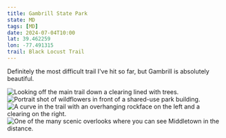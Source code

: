 ```yaml
---
title: Gambrill State Park
state: MD
tags: [MD]
date: 2024-07-04T10:00
lat: 39.462259
lon: -77.491315
trail: Black Locust Trail
---
```


Definitely the most difficult trail I've hit so far, but Gambrill is absolutely beautiful.

<div class="u-grid">
  <img src="https://filedn.com/l2AtqErIm4D4y5Y5yWfgEuz/state-parks/gambrill/PXL_20240704_144514215.jpg" alt="Looking off the main trail down a clearing lined with trees.">
  <img src="https://filedn.com/l2AtqErIm4D4y5Y5yWfgEuz/state-parks/gambrill/PXL_20240704_154106015.PORTRAIT.jpg" alt="Portrait shot of wildflowers in front of a shared-use park building.">
  <img src="https://filedn.com/l2AtqErIm4D4y5Y5yWfgEuz/state-parks/gambrill/PXL_20240704_154034971.jpg" alt="A curve in the trail with an overhanging rockface on the left and a clearing on the right.">
  <img src="https://filedn.com/l2AtqErIm4D4y5Y5yWfgEuz/state-parks/gambrill/PXL_20240704_153436418.jpg" alt="One of the many scenic overlooks where you can see Middletown in the distance.">
</div>
